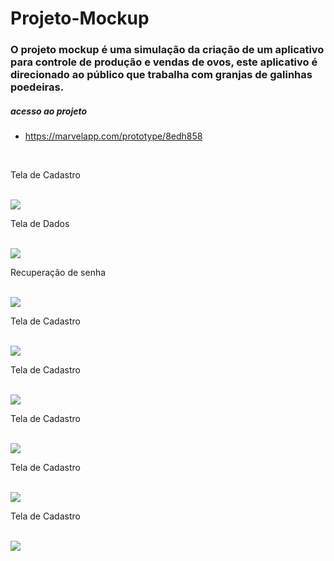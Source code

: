 # Projeto-Mockup

### O projeto mockup é uma simulação da criação de um aplicativo para controle de produção e vendas de ovos, este aplicativo é direcionado ao público que trabalha com granjas de galinhas poedeiras. 


##### acesso ao projeto
* https://marvelapp.com/prototype/8edh858

<html>

<head>

</head>
  
<body>
  

  </br>
  <p>Tela de Cadastro</p>
  </br>
  <img class="tela" src="Tela 1.png">

  </br>
  <p>Tela de Dados</p>
  </br>
  <img class="tela" src="Tela 2.png">

  </br>
  <p>Recuperação de senha</p>
  </br>
  <img class="tela" src="Tela 3.png">

  </br>
  <p>Tela de Cadastro</p>
  </br>
  <img class="tela" src="Tela 4.png">

  </br>
  <p>Tela de Cadastro</p>
  </br>
  <img class="tela" src="Tela 5.png">

  </br>
  <p>Tela de Cadastro</p>
  </br>
  <img class="tela" src="Tela 6.png">

  </br>
  <p>Tela de Cadastro</p>
  </br>
  <img class="tela" src="Tela 7.png">

  </br>
  <p>Tela de Cadastro</p>
  </br>
  <img class="tela" src="Tela 8.png">

</body>
</html>

